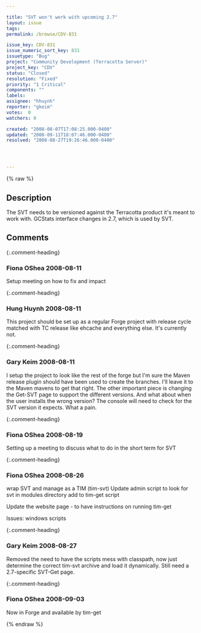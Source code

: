 ```yaml
---

title: "SVT won't work with upcoming 2.7"
layout: issue
tags: 
permalink: /browse/CDV-831

issue_key: CDV-831
issue_numeric_sort_key: 831
issuetype: "Bug"
project: "Community Development (Terracotta Server)"
project_key: "CDV"
status: "Closed"
resolution: "Fixed"
priority: "1 Critical"
components: ""
labels: 
assignee: "hhuynh"
reporter: "gkeim"
votes:  0
watchers: 0

created: "2008-08-07T17:08:25.000-0400"
updated: "2008-09-11T18:07:46.000-0400"
resolved: "2008-08-27T19:26:46.000-0400"




---
```


{% raw %}

## Description

<div markdown="1" class="description">

The SVT needs to be versioned against the Terracotta product it's meant to work with.
GCStats interface changes in 2.7, which is used by SVT.


</div>

## Comments


{:.comment-heading}
### **Fiona OShea** <span class="date">2008-08-11</span>

<div markdown="1" class="comment">

Setup meeting on how to fix and impact

</div>


{:.comment-heading}
### **Hung Huynh** <span class="date">2008-08-11</span>

<div markdown="1" class="comment">

This project should be set up as a regular Forge project with release cycle matched with TC release like ehcache and everything else. It's currently not. 

</div>


{:.comment-heading}
### **Gary Keim** <span class="date">2008-08-11</span>

<div markdown="1" class="comment">

I setup the project to look like the rest of the forge but I'm sure the Maven release plugin should have been used to create the branches.  I'll leave it to the Maven mavens to get that right.  The other important piece is changing the Get-SVT page to support the different versions.  And what about when the user installs the wrong version?  The console will need to check for the SVT version it expects.  What a pain.


</div>


{:.comment-heading}
### **Fiona OShea** <span class="date">2008-08-19</span>

<div markdown="1" class="comment">

Setting up a meeting to discuss what to do in the short term for SVT

</div>


{:.comment-heading}
### **Fiona OShea** <span class="date">2008-08-26</span>

<div markdown="1" class="comment">

wrap SVT and manage as a TIM (tim-svt)
Update admin script to look for svt in modules directory
add to tim-get script

Update the website page - to have instructions on running tim-get 

Issues: 
windows scripts


</div>


{:.comment-heading}
### **Gary Keim** <span class="date">2008-08-27</span>

<div markdown="1" class="comment">

Removed the need to have the scripts mess with classpath, now just determine the correct tim-svt archive and load it dynamically.
Still need a 2.7-specific SVT-Get page.


</div>


{:.comment-heading}
### **Fiona OShea** <span class="date">2008-09-03</span>

<div markdown="1" class="comment">

Now in Forge and available by tim-get

</div>



{% endraw %}
